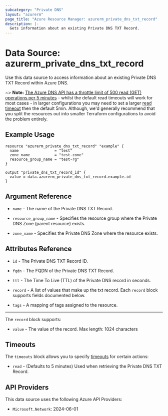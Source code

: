```yaml
---
subcategory: "Private DNS"
layout: "azurerm"
page_title: "Azure Resource Manager: azurerm_private_dns_txt_record"
description: |-
  Gets information about an existing Private DNS TXT Record.
---
```


# Data Source: azurerm_private_dns_txt_record

Use this data source to access information about an existing Private DNS TXT Record within Azure DNS.

~> **Note:** [The Azure DNS API has a throttle limit of 500 read (GET) operations per 5 minutes](https://docs.microsoft.com/azure/azure-resource-manager/management/request-limits-and-throttling#network-throttling) - whilst the default read timeouts will work for most cases - in larger configurations you may need to set a larger [read timeout](https://www.terraform.io/language/resources/syntax#operation-timeouts) then the default 5min. Although, we'd generally recommend that you split the resources out into smaller Terraform configurations to avoid the problem entirely.

## Example Usage

```hcl
resource "azurerm_private_dns_txt_record" "example" {
  name                = "test"
  zone_name           = "test-zone"
  resource_group_name = "test-rg"
}

output "private_dns_txt_record_id" {
  value = data.azurerm_private_dns_txt_record.example.id
}
```

## Argument Reference

* `name` - The name of the Private DNS TXT Record.

* `resource_group_name` - Specifies the resource group where the Private DNS Zone (parent resource) exists.

* `zone_name` - Specifies the Private DNS Zone where the resource exists.

## Attributes Reference

* `id` - The Private DNS TXT Record ID.

* `fqdn` - The FQDN of the Private DNS TXT Record.

* `ttl` - The Time To Live (TTL) of the Private DNS record in seconds.

* `record` - A list of values that make up the txt record. Each `record` block supports fields documented below.

* `tags` - A mapping of tags assigned to the resource.

---

The `record` block supports:

* `value` - The value of the record. Max length: 1024 characters

## Timeouts

The `timeouts` block allows you to specify [timeouts](https://www.terraform.io/language/resources/syntax#operation-timeouts) for certain actions:

* `read` - (Defaults to 5 minutes) Used when retrieving the Private DNS TXT Record.

## API Providers
<!-- This section is generated, changes will be overwritten -->
This data source uses the following Azure API Providers:

* `Microsoft.Network`: 2024-06-01
